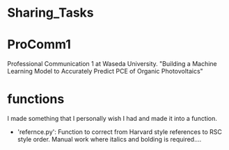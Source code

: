 # Sharing_Tasks

# ProComm1
Professional Communication 1 at Waseda University.
"Building a Machine Learning Model to Accurately Predict PCE of Organic Photovoltaics"


# functions
I made something that I personally wish I had and made it into a function.
- 'refernce.py': Function to correct from Harvard style references to RSC style order. Manual work where italics and bolding is required....
